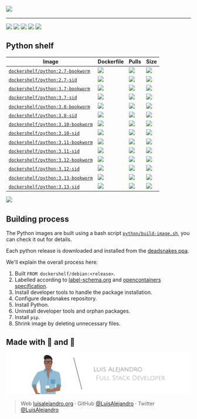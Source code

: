 ![](https://raw.githubusercontent.com/Dockershelf/dockershelf/develop/images/banner.svg)

---

[![](https://img.shields.io/github/release/Dockershelf/dockershelf.svg)](https://github.com/Dockershelf/dockershelf/releases) [![](https://img.shields.io/github/actions/workflow/status/Dockershelf/dockershelf/schedule-master.yml)](https://github.com/Dockershelf/dockershelf/actions/workflows/schedule-master.yml) [![](https://img.shields.io/docker/pulls/dockershelf/python.svg)](https://hub.docker.com/r/dockershelf/python) [![](https://img.shields.io/discord/809504357359157288.svg?label=&logo=discord&logoColor=ffffff&color=7389D8&labelColor=6A7EC2)](https://discord.gg/4Wc7xphH5e) [![](https://cla-assistant.io/readme/badge/Dockershelf/dockershelf)](https://cla-assistant.io/Dockershelf/dockershelf)

## Python shelf

|Image  |Dockerfile  |Pulls   |Size  |
|-------|------------|--------|------|
|[`dockershelf/python:2.7-bookworm`](https://hub.docker.com/r/dockershelf/python)|[![](https://img.shields.io/badge/-Dockerfile-blue.svg?colorA=22313f&colorB=4a637b&logo=docker)](https://github.com/Dockershelf/dockershelf/blob/master/python/2.7-bookworm/Dockerfile)|[![](https://img.shields.io/docker/pulls/dockershelf/python?colorA=22313f&colorB=4a637b)](https://hub.docker.com/r/dockershelf/python)|[![](https://img.shields.io/docker/image-size/dockershelf/python/2.7-bookworm.svg?colorA=22313f&colorB=4a637b)](https://hub.docker.com/r/dockershelf/python)|
|[`dockershelf/python:2.7-sid`](https://hub.docker.com/r/dockershelf/python)|[![](https://img.shields.io/badge/-Dockerfile-blue.svg?colorA=22313f&colorB=4a637b&logo=docker)](https://github.com/Dockershelf/dockershelf/blob/master/python/2.7-sid/Dockerfile)|[![](https://img.shields.io/docker/pulls/dockershelf/python?colorA=22313f&colorB=4a637b)](https://hub.docker.com/r/dockershelf/python)|[![](https://img.shields.io/docker/image-size/dockershelf/python/2.7-sid.svg?colorA=22313f&colorB=4a637b)](https://hub.docker.com/r/dockershelf/python)|
|[`dockershelf/python:3.7-bookworm`](https://hub.docker.com/r/dockershelf/python)|[![](https://img.shields.io/badge/-Dockerfile-blue.svg?colorA=22313f&colorB=4a637b&logo=docker)](https://github.com/Dockershelf/dockershelf/blob/master/python/3.7-bookworm/Dockerfile)|[![](https://img.shields.io/docker/pulls/dockershelf/python?colorA=22313f&colorB=4a637b)](https://hub.docker.com/r/dockershelf/python)|[![](https://img.shields.io/docker/image-size/dockershelf/python/3.7-bookworm.svg?colorA=22313f&colorB=4a637b)](https://hub.docker.com/r/dockershelf/python)|
|[`dockershelf/python:3.7-sid`](https://hub.docker.com/r/dockershelf/python)|[![](https://img.shields.io/badge/-Dockerfile-blue.svg?colorA=22313f&colorB=4a637b&logo=docker)](https://github.com/Dockershelf/dockershelf/blob/master/python/3.7-sid/Dockerfile)|[![](https://img.shields.io/docker/pulls/dockershelf/python?colorA=22313f&colorB=4a637b)](https://hub.docker.com/r/dockershelf/python)|[![](https://img.shields.io/docker/image-size/dockershelf/python/3.7-sid.svg?colorA=22313f&colorB=4a637b)](https://hub.docker.com/r/dockershelf/python)|
|[`dockershelf/python:3.8-bookworm`](https://hub.docker.com/r/dockershelf/python)|[![](https://img.shields.io/badge/-Dockerfile-blue.svg?colorA=22313f&colorB=4a637b&logo=docker)](https://github.com/Dockershelf/dockershelf/blob/master/python/3.8-bookworm/Dockerfile)|[![](https://img.shields.io/docker/pulls/dockershelf/python?colorA=22313f&colorB=4a637b)](https://hub.docker.com/r/dockershelf/python)|[![](https://img.shields.io/docker/image-size/dockershelf/python/3.8-bookworm.svg?colorA=22313f&colorB=4a637b)](https://hub.docker.com/r/dockershelf/python)|
|[`dockershelf/python:3.8-sid`](https://hub.docker.com/r/dockershelf/python)|[![](https://img.shields.io/badge/-Dockerfile-blue.svg?colorA=22313f&colorB=4a637b&logo=docker)](https://github.com/Dockershelf/dockershelf/blob/master/python/3.8-sid/Dockerfile)|[![](https://img.shields.io/docker/pulls/dockershelf/python?colorA=22313f&colorB=4a637b)](https://hub.docker.com/r/dockershelf/python)|[![](https://img.shields.io/docker/image-size/dockershelf/python/3.8-sid.svg?colorA=22313f&colorB=4a637b)](https://hub.docker.com/r/dockershelf/python)|
|[`dockershelf/python:3.10-bookworm`](https://hub.docker.com/r/dockershelf/python)|[![](https://img.shields.io/badge/-Dockerfile-blue.svg?colorA=22313f&colorB=4a637b&logo=docker)](https://github.com/Dockershelf/dockershelf/blob/master/python/3.10-bookworm/Dockerfile)|[![](https://img.shields.io/docker/pulls/dockershelf/python?colorA=22313f&colorB=4a637b)](https://hub.docker.com/r/dockershelf/python)|[![](https://img.shields.io/docker/image-size/dockershelf/python/3.10-bookworm.svg?colorA=22313f&colorB=4a637b)](https://hub.docker.com/r/dockershelf/python)|
|[`dockershelf/python:3.10-sid`](https://hub.docker.com/r/dockershelf/python)|[![](https://img.shields.io/badge/-Dockerfile-blue.svg?colorA=22313f&colorB=4a637b&logo=docker)](https://github.com/Dockershelf/dockershelf/blob/master/python/3.10-sid/Dockerfile)|[![](https://img.shields.io/docker/pulls/dockershelf/python?colorA=22313f&colorB=4a637b)](https://hub.docker.com/r/dockershelf/python)|[![](https://img.shields.io/docker/image-size/dockershelf/python/3.10-sid.svg?colorA=22313f&colorB=4a637b)](https://hub.docker.com/r/dockershelf/python)|
|[`dockershelf/python:3.11-bookworm`](https://hub.docker.com/r/dockershelf/python)|[![](https://img.shields.io/badge/-Dockerfile-blue.svg?colorA=22313f&colorB=4a637b&logo=docker)](https://github.com/Dockershelf/dockershelf/blob/master/python/3.11-bookworm/Dockerfile)|[![](https://img.shields.io/docker/pulls/dockershelf/python?colorA=22313f&colorB=4a637b)](https://hub.docker.com/r/dockershelf/python)|[![](https://img.shields.io/docker/image-size/dockershelf/python/3.11-bookworm.svg?colorA=22313f&colorB=4a637b)](https://hub.docker.com/r/dockershelf/python)|
|[`dockershelf/python:3.11-sid`](https://hub.docker.com/r/dockershelf/python)|[![](https://img.shields.io/badge/-Dockerfile-blue.svg?colorA=22313f&colorB=4a637b&logo=docker)](https://github.com/Dockershelf/dockershelf/blob/master/python/3.11-sid/Dockerfile)|[![](https://img.shields.io/docker/pulls/dockershelf/python?colorA=22313f&colorB=4a637b)](https://hub.docker.com/r/dockershelf/python)|[![](https://img.shields.io/docker/image-size/dockershelf/python/3.11-sid.svg?colorA=22313f&colorB=4a637b)](https://hub.docker.com/r/dockershelf/python)|
|[`dockershelf/python:3.12-bookworm`](https://hub.docker.com/r/dockershelf/python)|[![](https://img.shields.io/badge/-Dockerfile-blue.svg?colorA=22313f&colorB=4a637b&logo=docker)](https://github.com/Dockershelf/dockershelf/blob/master/python/3.12-bookworm/Dockerfile)|[![](https://img.shields.io/docker/pulls/dockershelf/python?colorA=22313f&colorB=4a637b)](https://hub.docker.com/r/dockershelf/python)|[![](https://img.shields.io/docker/image-size/dockershelf/python/3.12-bookworm.svg?colorA=22313f&colorB=4a637b)](https://hub.docker.com/r/dockershelf/python)|
|[`dockershelf/python:3.12-sid`](https://hub.docker.com/r/dockershelf/python)|[![](https://img.shields.io/badge/-Dockerfile-blue.svg?colorA=22313f&colorB=4a637b&logo=docker)](https://github.com/Dockershelf/dockershelf/blob/master/python/3.12-sid/Dockerfile)|[![](https://img.shields.io/docker/pulls/dockershelf/python?colorA=22313f&colorB=4a637b)](https://hub.docker.com/r/dockershelf/python)|[![](https://img.shields.io/docker/image-size/dockershelf/python/3.12-sid.svg?colorA=22313f&colorB=4a637b)](https://hub.docker.com/r/dockershelf/python)|
|[`dockershelf/python:3.13-bookworm`](https://hub.docker.com/r/dockershelf/python)|[![](https://img.shields.io/badge/-Dockerfile-blue.svg?colorA=22313f&colorB=4a637b&logo=docker)](https://github.com/Dockershelf/dockershelf/blob/master/python/3.13-bookworm/Dockerfile)|[![](https://img.shields.io/docker/pulls/dockershelf/python?colorA=22313f&colorB=4a637b)](https://hub.docker.com/r/dockershelf/python)|[![](https://img.shields.io/docker/image-size/dockershelf/python/3.13-bookworm.svg?colorA=22313f&colorB=4a637b)](https://hub.docker.com/r/dockershelf/python)|
|[`dockershelf/python:3.13-sid`](https://hub.docker.com/r/dockershelf/python)|[![](https://img.shields.io/badge/-Dockerfile-blue.svg?colorA=22313f&colorB=4a637b&logo=docker)](https://github.com/Dockershelf/dockershelf/blob/master/python/3.13-sid/Dockerfile)|[![](https://img.shields.io/docker/pulls/dockershelf/python?colorA=22313f&colorB=4a637b)](https://hub.docker.com/r/dockershelf/python)|[![](https://img.shields.io/docker/image-size/dockershelf/python/3.13-sid.svg?colorA=22313f&colorB=4a637b)](https://hub.docker.com/r/dockershelf/python)|

![](https://raw.githubusercontent.com/Dockershelf/dockershelf/develop/images/table.svg)

## Building process

The Python images are built using a bash script [`python/build-image.sh`](https://github.com/Dockershelf/dockershelf/blob/master/python/build-image.sh), you can check it out for details.

Each python release is downloaded and installed from the [deadsnakes ppa](https://launchpad.net/~deadsnakes/+archive/ubuntu/ppa).

We'll explain the overall process here:

1. Built `FROM dockershelf/debian:<release>`.
2. Labelled according to [label-schema.org](http://label-schema.org) and [opencontainers specification](https://github.com/opencontainers/image-spec/blob/main/annotations.md#pre-defined-annotation-keys).
3. Install developer tools to handle the package installation.
4. Configure deadsnakes repository.
5. Install Python.
6. Uninstall developer tools and orphan packages.
7. Install `pip`.
8. Shrink image by deleting unnecessary files.

## Made with 💖 and 🍔

![Banner](https://raw.githubusercontent.com/Dockershelf/dockershelf/develop/images/author-banner.svg)

> Web [luisalejandro.org](http://luisalejandro.org/) · GitHub [@LuisAlejandro](https://github.com/LuisAlejandro) · Twitter [@LuisAlejandro](https://twitter.com/LuisAlejandro)